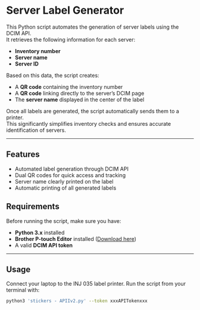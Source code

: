 # Server Label Generator

This Python script automates the generation of server labels using the DCIM API.  
It retrieves the following information for each server:
- **Inventory number**
- **Server name**
- **Server ID**

Based on this data, the script creates:
- A **QR code** containing the inventory number  
- A **QR code** linking directly to the server’s DCIM page  
- The **server name** displayed in the center of the label  

Once all labels are generated, the script automatically sends them to a printer.  
This significantly simplifies inventory checks and ensures accurate identification of servers.

---

## Features
- Automated label generation through DCIM API  
- Dual QR codes for quick access and tracking  
- Server name clearly printed on the label  
- Automatic printing of all generated labels  

## Requirements
Before running the script, make sure you have:
- **Python 3.x** installed  
- **Brother P-touch Editor** installed ([Download here](https://www.brother.ch/fr-ch/support/ql-720nw/downloads))  
- A valid **DCIM API token**  

---

## Usage
Connect your laptop to the INJ 035 label printer.
Run the script from your terminal with:

```bash
python3 'stickers - APIIv2.py' --token xxxAPITokenxxx
